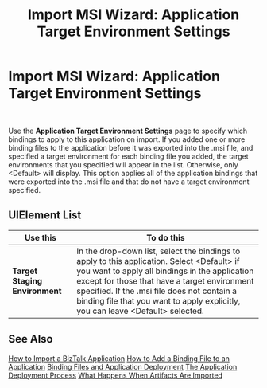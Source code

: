 ﻿---
title: 'Import MSI Wizard: Application Target Environment Settings'
TOCTitle: 'Import MSI Wizard: Application Target Environment Settings'
ms:assetid: b0f80f12-e530-4c53-86e6-fec8417fbdd2
ms:mtpsurl: https://msdn.microsoft.com/library/Aa578134(v=BTS.80)
ms:contentKeyID: 51530545
ms.date: 08/30/2017
mtps_version: v=BTS.80
f1_keywords:
- bts10.appdeploy.app.import.environment
---

# Import MSI Wizard: Application Target Environment Settings

 

Use the **Application Target Environment Settings** page to specify which bindings to apply to this application on import. If you added one or more binding files to the application before it was exported into the .msi file, and specified a target environment for each binding file you added, the target environments that you specified will appear in the list. Otherwise, only \<Default\> will display. This option applies all of the application bindings that were exported into the .msi file and that do not have a target environment specified.

## UIElement List

<table>
<thead>
<tr class="header">
<th>Use this</th>
<th>To do this</th>
</tr>
</thead>
<tbody>
<tr class="odd">
<td><strong>Target Staging Environment</strong></td>
<td>In the drop-down list, select the bindings to apply to this application. Select &lt;Default&gt; if you want to apply all bindings in the application except for those that have a target environment specified. If the .msi file does not contain a binding file that you want to apply explicitly, you can leave &lt;Default&gt; selected.</td>
</tr>
</tbody>
</table>


## See Also

[How to Import a BizTalk Application](https://msdn.microsoft.com/library/aa560132\(v=bts.80\))  
[How to Add a Binding File to an Application](https://msdn.microsoft.com/library/aa558708\(v=bts.80\))  
[Binding Files and Application Deployment](https://msdn.microsoft.com/library/aa559631\(v=bts.80\))  
[The Application Deployment Process](https://msdn.microsoft.com/library/aa559316\(v=bts.80\))  
[What Happens When Artifacts Are Imported](https://msdn.microsoft.com/library/aa577939\(v=bts.80\))

